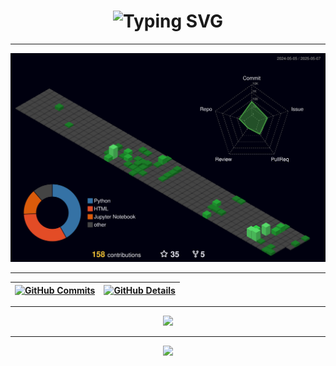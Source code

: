 <!-- Animated Introduction -->
<h1 align="center">
  <img src="https://readme-typing-svg.demolab.com?font=Fira+Code&pause=1000&color=00FF00&center=true&vCenter=true&width=500&lines=Hi%2C+I'm+Juarez+Monteiro!;AI+Researcher+%7C+Data+Scientist" alt="Typing SVG" />
</h1>

---

<!-- 3D Contributions -->
<p align="center">
  <img src="https://raw.githubusercontent.com/jrzmnt/jrzmnt/master/profile-3d-contrib/profile-night-green.svg" width="700">
</p>

---

<!-- GitHub Summary Cards -->
| [![GitHub Commits](http://github-profile-summary-cards.vercel.app/api/cards/productive-time?username=jrzmnt&theme=dracula&utcOffset=-3)](https://github.com/vn7n24fzkq/github-profile-summary-cards) | [![GitHub Details](http://github-profile-summary-cards.vercel.app/api/cards/profile-details?username=jrzmnt&theme=dracula)](https://github.com/vn7n24fzkq/github-profile-summary-cards) |
| ----------- | ----------- |

---

<!-- Skill Icons -->
<div align="center">
  <a href="https://skillicons.dev">
    <img src="https://skillicons.dev/icons?i=python,vscode,git,github,linux,vim,javascript,typescript,css,html,react,sass,nodejs,docker,figma" />
  </a>
</div>

---

<!-- GitHub Trophies -->
<div align="center">
  <img src="https://github-profile-trophy.vercel.app/?username=jrzmnt&row=1&column=6&theme=dracula&margin-w=15&margin-h=15" />
</div>
